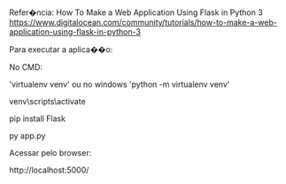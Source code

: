 Refer�ncia:
How To Make a Web Application Using Flask in Python 3
https://www.digitalocean.com/community/tutorials/how-to-make-a-web-application-using-flask-in-python-3

Para executar a aplica��o:

No CMD:

'virtualenv venv' ou no windows 'python -m virtualenv venv'

venv\scripts\activate

pip install Flask

py app.py

Acessar pelo browser:

http://localhost:5000/
